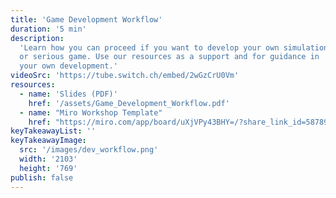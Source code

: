 ```yaml
---
title: 'Game Development Workflow'
duration: '5 min'
description:
  'Learn how you can proceed if you want to develop your own simulation
  or serious game. Use our resources as a support and for guidance in
  your own development.'
videoSrc: 'https://tube.switch.ch/embed/2wGzCrU0Vm'
resources:
  - name: 'Slides (PDF)'
    href: '/assets/Game_Development_Workflow.pdf'
  - name: "Miro Workshop Template"
    href: "https://miro.com/app/board/uXjVPy43BHY=/?share_link_id=587893963337"
keyTakeawayList: ''
keyTakeawayImage:
  src: '/images/dev_workflow.png'
  width: '2103'
  height: '769'
publish: false
---
```

